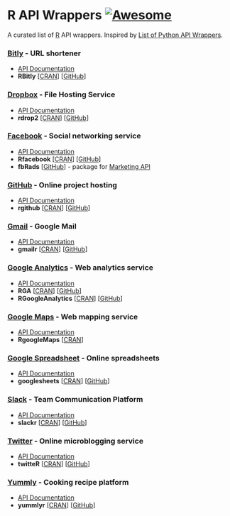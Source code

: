 R API Wrappers [![Awesome](https://cdn.rawgit.com/sindresorhus/awesome/d7305f38d29fed78fa85652e3a63e154dd8e8829/media/badge.svg)](https://github.com/sindresorhus/awesome)
===
A curated list of [R](https://www.r-project.org/) API wrappers. Inspired by [List of Python API Wrappers](https://github.com/realpython/list-of-python-api-wrappers).

### [Bitly](http://bitly.com/) -  URL shortener
- [API Documentation](http://dev.bitly.com/get_started.html)
- **RBitly** [[CRAN](https://cran.r-project.org/web/packages/RBitly/)] [[GitHub](https://github.com/dmpe/urlshorteneR)]

### [Dropbox](http://dropbox.com/) -  File Hosting Service
- [API Documentation](https://www.dropbox.com/developers)
- **rdrop2** [[CRAN](https://cran.r-project.org/web/packages/rdrop2/)] [[GitHub](https://github.com/karthik/rdrop2)]

### [Facebook](http://facebook.com/) -  Social networking service
- [API Documentation](https://developers.facebook.com/)
- **Rfacebook** [[CRAN](https://cran.r-project.org/web/packages/Rfacebook)] [[GitHub](https://github.com/pablobarbera/Rfacebook)]
- **fbRads** [[GitHub](https://github.com/cardcorp/fbRads)] - package for [Marketing API](https://developers.facebook.com/docs/marketing-apis)

### [GitHub](http://github.com) - Online project hosting
- [API Documentation](https://developer.github.com/v3/)
- **rgithub** [[CRAN](https://cran.r-project.org/web/packages/rgithub)] [[GitHub](https://github.com/cscheid/rgithub)]

### [Gmail](https://mail.google.com) - Google Mail
- [API Documentation](https://developers.google.com/gmail/api/?hl=en)
- **gmailr** [[CRAN](https://cran.r-project.org/web/packages/gmailr/index.html)] [[GitHub](https://github.com/jimhester/gmailr)]

### [Google Analytics](http://www.google.com/analytics/) - Web analytics service
- [API Documentation](https://developers.google.com/analytics/devguides/reporting/core/v3/)
- **RGA** [[CRAN](https://cran.r-project.org/web/packages/RGA)] [[GitHub](https://github.com/skardhamar/rga)]
- **RGoogleAnalytics** [[CRAN](https://cran.r-project.org/web/packages/RGoogleAnalytics)] [[GitHub](https://github.com/Tatvic/RGoogleAnalytics)]

### [Google Maps](https://maps.google.com/spreadsheet/) - Web mapping service
- [API Documentation](https://developers.google.com/maps/)
- **RgoogleMaps** [[CRAN](https://cran.r-project.org/web/packages/RgoogleMaps)]

### [Google Spreadsheet](https://docs.google.com/spreadsheet/) - Online spreadsheets
- [API Documentation](https://developers.google.com/google-apps/spreadsheets/)
- **googlesheets** [[CRAN](https://cran.r-project.org/web/packages/googlesheets)] [[GitHub](https://github.com/jennybc/googlesheets)]

### [Slack](http://slack.com/) - Team Communication Platform
- [API Documentation](https://api.slack.com/)
- **slackr** [[CRAN](https://cran.r-project.org/web/packages/slackr)] [[GitHub](https://github.com/hrbrmstr/slackr)]

### [Twitter](http://twitter.com/) - Online microblogging service
- [API Documentation](https://dev.twitter.com/docs/twitter-libraries)
- **twitteR** [[CRAN](https://cran.r-project.org/web/packages/twitteR)] [[GitHub](https://github.com/geoffjentry/twitteR)]

### [Yummly](http://yummly.com/) - Cooking recipe platform
- [API Documentation](https://developer.yummly.com)
- **yummlyr** [[CRAN](https://cran.r-project.org/web/packages/yummlyr)] [[GitHub](https://github.com/RomanTsegelskyi/yummlyr)]
